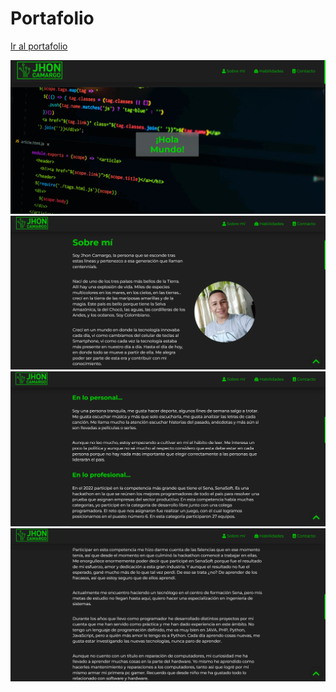 # Portafolio

[Ir al portafolio](https://jhoncamargo.000webhostapp.com/)

![](views/imagenes/preview/section1.png)
![](views/imagenes/preview/section2.png)
![](views/imagenes/preview/section3.png)
![](views/imagenes/preview/section4.png)
